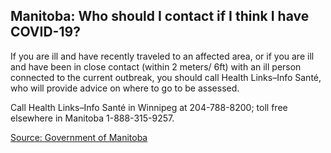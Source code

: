 ## Manitoba: Who should I contact if I think I have COVID-19?

If you are ill and have recently traveled to an affected area, or if you are ill and have been in close contact (within 2 meters/ 6ft) with an ill person connected to the current outbreak, you should call Health Links–Info Santé, who will provide advice on where to go to be assessed.

Call Health Links–Info Santé in Winnipeg at 204-788-8200; toll free elsewhere in Manitoba 1-888-315-9257.

[Source: Government of Manitoba](https://www.gov.mb.ca/health/publichealth/factsheets/coronavirus.pdf)

